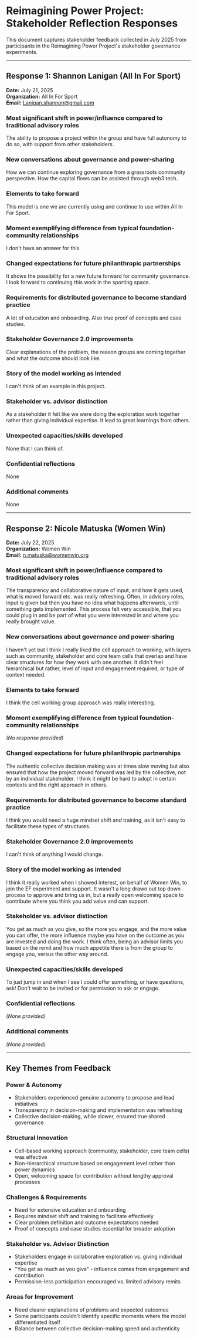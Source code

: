 # Reimagining Power Project: Stakeholder Reflection Responses

This document captures stakeholder feedback collected in July 2025 from participants in the Reimagining Power Project's stakeholder governance experiments.

---

## Response 1: Shannon Lanigan (All In For Sport)

**Date:** July 21, 2025  
**Organization:** All In For Sport  
**Email:** Lanigan.shannon@gmail.com

### Most significant shift in power/influence compared to traditional advisory roles

The ability to propose a project within the group and have full autonomy to do so, with support from other stakeholders.

### New conversations about governance and power-sharing

How we can continue exploring governance from a grassroots community perspective. How the capital flows can be assisted through web3 tech.

### Elements to take forward

This model is one we are currently using and continue to use within All In For Sport.

### Moment exemplifying difference from typical foundation-community relationships

I don't have an answer for this.

### Changed expectations for future philanthropic partnerships

It shows the possibility for a new future forward for community governance. I look forward to continuing this work in the sporting space.

### Requirements for distributed governance to become standard practice

A lot of education and onboarding. Also true proof of concepts and case studies.

### Stakeholder Governance 2.0 improvements

Clear explanations of the problem, the reason groups are coming together and what the outcome should look like.

### Story of the model working as intended

I can't think of an example in this project.

### Stakeholder vs. advisor distinction

As a stakeholder it felt like we were doing the exploration work together rather than giving individual expertise. It lead to great learnings from others.

### Unexpected capacities/skills developed

None that I can think of.

### Confidential reflections

None

### Additional comments

None

---

## Response 2: Nicole Matuska (Women Win)

**Date:** July 22, 2025  
**Organization:** Women Win  
**Email:** n.matuska@womenwin.org

### Most significant shift in power/influence compared to traditional advisory roles

The transparency and collaborative nature of input, and how it gets used, what is moved forward etc. was really refreshing. Often, in advisory roles, input is given but then you have no idea what happens afterwards, until something gets implemented. This process felt very accessible, that you could plug in and be part of what you were interested in and where you really brought value.

### New conversations about governance and power-sharing

I haven't yet but I think I really liked the cell approach to working, with layers such as community, stakeholder and core team cells that overlap and have clear structures for how they work with one another. It didn't feel hierarchical but rather, level of input and engagement required, or type of context needed.

### Elements to take forward

I think the cell working group approach was really interesting.

### Moment exemplifying difference from typical foundation-community relationships

*(No response provided)*

### Changed expectations for future philanthropic partnerships

The authentic collective decision making was at times slow moving but also ensured that how the project moved forward was led by the collective, not by an individual stakeholder. I think it might be hard to adopt in certain contexts and the right approach in others.

### Requirements for distributed governance to become standard practice

I think you would need a huge mindset shift and training, as it isn't easy to facilitate these types of structures.

### Stakeholder Governance 2.0 improvements

I can't think of anything I would change.

### Story of the model working as intended

I think it really worked when I showed interest, on behalf of Women Win, to join the EF experiment and support. It wasn't a long drawn out top down process to approve and bring us in, but a really open welcoming space to contribute where you think you add value and can support.

### Stakeholder vs. advisor distinction

You get as much as you give, so the more you engage, and the more value you can offer, the more influence maybe you have on the outcome as you are invested and doing the work. I think often, being an advisor limits you based on the remit and how much appetite there is from the group to engage you, versus the other way around.

### Unexpected capacities/skills developed

To just jump in and when I see I could offer something, or have questions, ask! Don't wait to be invited or for permission to ask or engage.

### Confidential reflections

*(None provided)*

### Additional comments

*(None provided)*

---

## Key Themes from Feedback

### Power & Autonomy
- Stakeholders experienced genuine autonomy to propose and lead initiatives
- Transparency in decision-making and implementation was refreshing
- Collective decision-making, while slower, ensured true shared governance

### Structural Innovation
- Cell-based working approach (community, stakeholder, core team cells) was effective
- Non-hierarchical structure based on engagement level rather than power dynamics
- Open, welcoming space for contribution without lengthy approval processes

### Challenges & Requirements
- Need for extensive education and onboarding
- Requires mindset shift and training to facilitate effectively
- Clear problem definition and outcome expectations needed
- Proof of concepts and case studies essential for broader adoption

### Stakeholder vs. Advisor Distinction
- Stakeholders engage in collaborative exploration vs. giving individual expertise
- "You get as much as you give" - influence comes from engagement and contribution
- Permission-less participation encouraged vs. limited advisory remits

### Areas for Improvement
- Need clearer explanations of problems and expected outcomes
- Some participants couldn't identify specific moments where the model differentiated itself
- Balance between collective decision-making speed and authenticity